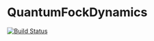 # QuantumFockDynamics

[![Build Status](https://github.com/LouisLammertyn/QuantumFockDynamics.jl/actions/workflows/CI.yml/badge.svg?branch=master)](https://github.com/LouisLammertyn/QuantumFockDynamics.jl/actions/workflows/CI.yml?query=branch%3Amaster)
